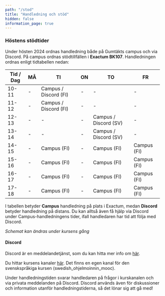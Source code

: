 ```yaml
---
path: "/stod"
title: "Handledning och stöd"
hidden: false
information_page: true
---
```


### Höstens stödtider

Under hösten 2024 ordnas handledning både på Gumtäkts campus och via Discord. På campus ordnas stödtillfällen i **Exactum BK107**. Handledningen ordnas enligt tidtabellen nedan: 

| Tid / Dag | MÅ | TI | ON | TO | FR |
|-----|----|----|----|----|----|
| 10-11 | - | Campus / Discord (FI) | - | - | - |
| 11-12 | - | Campus / Discord (FI) | - | - | - |
| 12-13 | - | - | - | Campus / Discord (SV) | - |
| 13-14 | - | - | - | Campus / Discord (SV) | - |
| 14-15 | - | Campus (FI) | - | Campus (FI) | Campus (FI) |
| 15-16 | - | Campus (FI) | - | Campus (FI) | Campus (FI) |
| 16-17 | - | Campus (FI) | - | Campus (FI) | Campus (FI) |
| 17-18 | - | Campus (FI) | - | Campus (FI) | Campus (FI) |

I tabellen betyder **Campus** handledning på plats i Exactum, medan **Discord** betyder handledning på distans. Du kan alltså även få hjälp via Discord under Campus-handledningens tider, ifall handledaren har tid att följa med Discord.

*Schemat kan ändras under kursens gång*

#### Discord

Discord är en meddelandetjänst, som du kan hitta mer info om [här](https://discord.com/).

Du hittar kursens kanaler [här](https://study.cs.helsinki.fi/discord/join/ohjelmoinnin_mooc). Det finns en egen kanal för den svenskspråkiga kursen (swedish_ohjelmoinnin_mooc).

Under handledningstiden svarar handledaren på frågor i kurskanalen och via privata meddelanden på Discord. Discord används även för diskussioner och information utanför handledningstiderna, så det lönar sig att gå med! 
